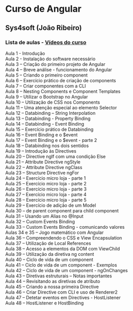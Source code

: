 # Curso de Angular
## Sys4soft (João Ribeiro)

### Lista de aulas - [Vídeos do curso](https://www.youtube.com/watch?v=KZrMuOEk1cE&list=PLXik_5Br-zO9Rly_0vxD4p1TF8z7p6Dx5)

Aula 1 - Introdução  
Aula 2 - Instalação do software necessário  
Aula 3 – Criação do primeiro projeto de Angular  
Aula 4 – Breve análise - funcionamento do Angular  
Aula 5 – Criando o primeiro component  
Aula 6 – Exercício prático de criação de components  
Aula 7 – Criar componentes com a CLI  
Aula 8 – Nesting Components e Component Templates  
Aula 9 – Utilizar o Bootstrap no Angular  
Aula 10 – Utilização de CSS nos Components  
Aula 11 – Uma atenção especial ao elemento Selector  
Aula 12 – Databinding – String Interpolation  
Aula 13 – Databinding - Property Binding  
Aula 14 – Databinding -  Event Binding  
Aula 15 – Exercício prático de Databinding  
Aula 16 – Event Binding e o $event  
Aula 17 – Event Binding e o $event - parte 2  
Aula 18 – Databinding nos dois sentidos  
Aula 19 – Introdução às Directives  
Aula 20 – Directive ngIf com uma condição Else  
Aula 21 – Attribute Directive ngStyle  
Aula 22 – Attribute Directive ngClass  
Aula 23 – Structure Directive ngFor  
Aula 24 – Exercício micro loja - parte 1  
Aula 25 – Exercício micro loja - parte 2  
Aula 26 – Exercício micro loja - parte 3  
Aula 27 – Exercício micro loja - parte 4  
Aula 28 – Exercício micro loja - parte 5  
Aula 29 – Exercício de adição de um Model  
Aula 30 – de parent component para child component  
Aula 31 –  Usando um Alias no @Input  
Aula 32 – Custom Events Binding  
Aula 33 – Custom Events Binding - comunicando valores  
Aulas 34 e 35 – Jogo matemático com Angular  
Aula 36 – Compreendendo o CSS e View Encapsulation  
Aula 37 – Utilização de Local References  
Aula 38 – Acesso a elementos da DOM com ViewChild  
Aula 39 – Utilização da diretiva ng content  
Aula 40 – Ciclo de vida de um component  
Aula 41 – Ciclo de vida de um component - Exemplos  
Aula 42 – Ciclo de vida de um component - ngOnChanges  
Aula 43 – Diretivas estruturais – Notas importantes  
Aula 44 – Revisitando as diretivas de atributo  
Aula 45 – Criando a nossa primeira Directive  
Aula 46 – Criar Directive com CLI e uso de Renderer2  
Aula 47 – Detetar eventos em Directives - HostListener  
Aula 48 – HostListener e HostBinding  
